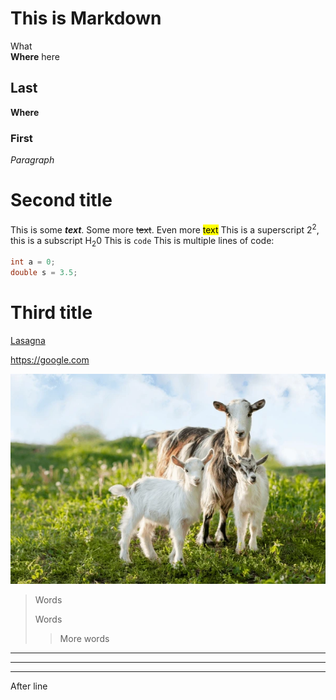 # This is Markdown

What  
**Where**
here

## Last
__Where__

### First

*Paragraph*

# Second title

This is some ***text***.
Some more ~~text~~.
Even more <mark>text</mark>
This is a superscript 2<sup>2</sup>, this is a subscript
H<sub>2</sub>0
This is `code`
This is multiple lines of code:

```java
int a = 0;
double s = 3.5;
```

# Third title
[Lasagna](https://www.google.com/search?sca_esv=fb0ef4cd94f59cd3&rlz=1C1GCEA_enXK1092XK1092&sxsrf=AHTn8zqVQZjF9dmPFfDNpIuV0uIsdyymTQ:1745329447568&q=lasagna&udm=2&fbs=ABzOT_CWdhQLP1FcmU5B0fn3xuWpA-dk4wpBWOGsoR7DG5zJBkzPWUS0OtApxR2914vrjk4ZqZZ4I2IkJifuoUeV0iQt1uortC3ar_w-QplxoC-7ph9F8Vj2YeEsC6afClCFefG8IVfeCRILufUyVgMzdrd74U3xmZkyZwIY2Go93GpLV3VbqVuB7htAkQR2pvChAwL0wf7V&sa=X&ved=2ahUKEwiD4_Pt4uuMAxWEYPEDHUCmDksQtKgLegQIExAB#vhid=8ryorKGQPjPEsM&vssid=mosaic)

<https://google.com>

![Goat photo](domestic-goats-mother-goat-two-600nw-2164479947.webp)

> Words
> 
> Words
> > More words

___
***
___

After line